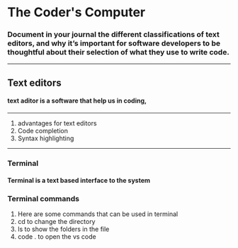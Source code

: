 # The Coder's Computer
### Document in your journal the different classifications of text editors, and why it’s important for software developers to be thoughtful about their selection of what they use to write code.
___
## Text editors
#### text aditor is a software that help us in coding, 
___
1. advantages for text editors
1. Code completion
1. Syntax highlighting
___
### Terminal
#### Terminal is a text based interface to the system
### Terminal commands
1. Here are some commands that can be used in terminal
1. cd to change the directory
1. ls to show the folders in the file 
3. code . to open the vs code